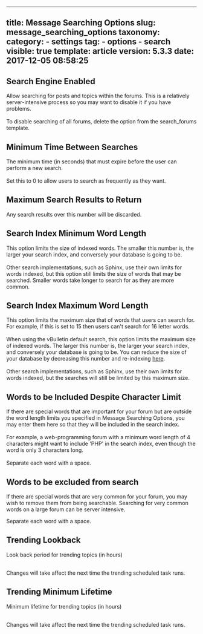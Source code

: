 
---
title: Message Searching Options
slug: message_searching_options
taxonomy:
    category:
        - settings
    tag:
        - options
        - search
visible: true
template: article
version: 5.3.3
date: 2017-12-05 08:58:25
---

## Search Engine Enabled
Allow searching for posts and topics within the forums. This is a relatively server-intensive process so you may want to disable it if you have problems.<br />
<br />
To disable searching of all forums, delete the option from the search_forums template.

## Minimum Time Between Searches
The minimum time (in seconds) that must expire before the user can perform a new search.<br />
<br />
Set this to 0 to allow users to search as frequently as they want.

## Maximum Search Results to Return
Any search results over this number will be discarded.

## Search Index Minimum Word Length
This option limits the size of indexed words. The smaller this number is, the larger your search index, and conversely your database is going to be.<br /><br />
Other search implementations, such as Sphinx, use their own limits for words indexed, but this option still limits the size of words that may be searched.  Smaller words take longer to search for as they are more common.

## Search Index Maximum Word Length
This option limits the maximum size that of words that users can search for.
For example, if this is set to 15 then users can't search for 16 letter words.<br /><br />
When using the vBulletin default search, this option limits the maximum size of indexed words. The larger this number is, the larger your search index, and conversely your database is going to be.
You can reduce the size of your database by decreasing this number and re-indexing <a href="admincp/misc.php?do=chooser" target="_blank">here</a>.<br /><br />
Other search implementations, such as Sphinx, use their own limits for words indexed, but the searches will still be limited by this maximum size.


## Words to be Included Despite Character Limit
If there are special words that are important for your forum but are outside the word length limits you specified in Message Searching Options, you may enter them here so that they will be included in the search index.<br />
<br />
For example, a web-programming forum with a minimum word length of 4 characters might want to include 'PHP' in the search index, even though the word is only 3 characters long.<br />
<br />
Separate each word with a space.

## Words to be excluded from search
If there are special words that are very common for your forum, you may wish to remove them from being searchable.  Searching for very common words on a large forum can be server intensive.

Separate each word with a space.

## Trending Lookback
Look back period for trending topics (in hours)<br/><br/>

Changes will take affect the next time the trending scheduled task runs.

## Trending Minimum Lifetime
Minimum lifetime for trending topics (in hours) <br/><br/>

Changes will take affect the next time the trending scheduled task runs.



